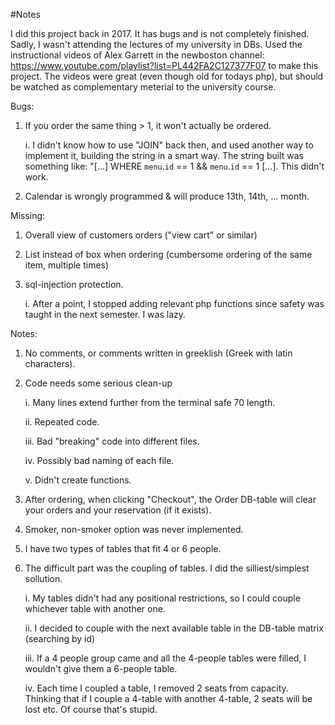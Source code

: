 #Notes

I did this project back in 2017.
It has bugs and is not completely finished.
Sadly, I wasn't attending the lectures of my university in DBs.
Used the instructional videos of Alex Garrett in the newboston channel:
https://www.youtube.com/playlist?list=PL442FA2C127377F07
to make this project.
The videos were great (even though old for todays php), but should be watched as complementary meterial to the university course.

Bugs:
1) If you order the same thing > 1, it won't actually be ordered.

   i. I didn't know how to use "JOIN" back then, and used another way to implement it, building the string in a smart way. The string built was something like: "[...] WHERE `menu`.`id` == 1 && `menu`.`id` == 1 [...]. This didn't work.
2) Calendar is wrongly programmed & will produce 13th, 14th, ... month.

Missing:
1) Overall view of customers orders ("view cart" or similar)
2) List instead of box when ordering (cumbersome ordering of the same item, multiple times)
3) sql-injection protection.

   i. After a point, I stopped adding relevant php functions since safety was taught in the next semester. I was lazy.

Notes:
1) No comments, or comments written in greeklish (Greek with latin characters).

2) Code needs some serious clean-up

   i. Many lines extend further from the terminal safe 70 length.
  
   ii. Repeated code.
  
   iii. Bad "breaking" code into different files.
   
   iv. Possibly bad naming of each file.
   
   v. Didn't create functions.
  
3) After ordering, when clicking "Checkout", the Order DB-table will clear your orders and your reservation (if it exists).
4) Smoker, non-smoker option was never implemented.

5) I have two types of tables that fit 4 or 6 people.
6) The difficult part was the coupling of tables. I did the silliest/simplest sollution.

   i. My tables didn't had any positional restrictions, so I could couple whichever table with another one.
   
   ii. I decided to couple with the next available table in the DB-table matrix (searching by id)
   
   iii. If a 4 people group came and all the 4-people tables were filled, I wouldn't give them a 6-people table.
   
   iv. Each time I coupled a table, I removed 2 seats from capacity. Thinking that if I couple a 4-table with another 4-table, 2 seats will be lost etc. Of course that's stupid.
   
